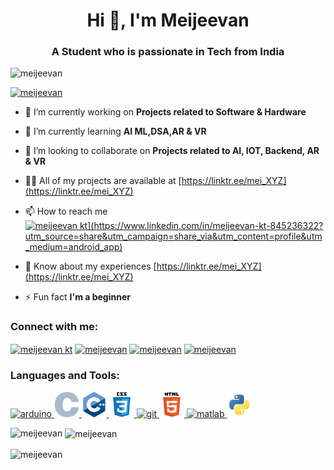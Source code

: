 <h1 align="center">Hi 👋, I'm Meijeevan</h1>
<h3 align="center">A Student who is passionate in Tech from India</h3>

<p align="left"> <img src="https://komarev.com/ghpvc/?username=meijeevan&label=Profile%20views&color=0e75b6&style=flat" alt="meijeevan" /> </p>

<p align="left"> <a href="https://github.com/ryo-ma/github-profile-trophy"><img src="https://github-profile-trophy.vercel.app/?username=meijeevan" alt="meijeevan" /></a> </p>

- 🔭 I’m currently working on **Projects related to Software & Hardware**

- 🌱 I’m currently learning **AI ML,DSA,AR & VR**

- 👯 I’m looking to collaborate on **Projects related to AI, IOT, Backend, AR & VR**

- 👨‍💻 All of my projects are available at [https://linktr.ee/mei_XYZ](https://linktr.ee/mei_XYZ)

- 📫 How to reach me <a href="https://linkedin.com/in/meijeevan kt" target="blank"><img align="center" src="[https://raw.githubusercontent.com/rahuldkjain/github-profile-readme-generator/master/src/images/icons/Social/linked-in-alt.svg" alt="meijeevan kt](https://www.linkedin.com/in/meijeevan-kt-845236322?utm_source=share&utm_campaign=share_via&utm_content=profile&utm_medium=android_app)" height="20" width="30" /></a>
- 📄 Know about my experiences [https://linktr.ee/mei_XYZ](https://linktr.ee/mei_XYZ)

- ⚡ Fun fact **I'm a beginner**

<h3 align="left">Connect with me:</h3>
<p align="left">
<a href="https://linkedin.com/in/meijeevan kt" target="blank"><img align="center" src="https://raw.githubusercontent.com/rahuldkjain/github-profile-readme-generator/master/src/images/icons/Social/linked-in-alt.svg" alt="meijeevan kt" height="30" width="40" /></a>
<a href="https://kaggle.com/meijeevan" target="blank"><img align="center" src="https://raw.githubusercontent.com/rahuldkjain/github-profile-readme-generator/master/src/images/icons/Social/kaggle.svg" alt="meijeevan" height="30" width="40" /></a>
<a href="https://www.codechef.com/users/meijeevan" target="blank"><img align="center" src="https://cdn.jsdelivr.net/npm/simple-icons@3.1.0/icons/codechef.svg" alt="meijeevan" height="30" width="40" /></a>
<a href="https://www.hackerrank.com/meijeevan" target="blank"><img align="center" src="https://raw.githubusercontent.com/rahuldkjain/github-profile-readme-generator/master/src/images/icons/Social/hackerrank.svg" alt="meijeevan" height="30" width="40" /></a>
</p>

<h3 align="left">Languages and Tools:</h3>
<p align="left"> <a href="https://www.arduino.cc/" target="_blank" rel="noreferrer"> <img src="https://cdn.worldvectorlogo.com/logos/arduino-1.svg" alt="arduino" width="40" height="40"/> </a> <a href="https://www.cprogramming.com/" target="_blank" rel="noreferrer"> <img src="https://raw.githubusercontent.com/devicons/devicon/master/icons/c/c-original.svg" alt="c" width="40" height="40"/> </a> <a href="https://www.w3schools.com/cpp/" target="_blank" rel="noreferrer"> <img src="https://raw.githubusercontent.com/devicons/devicon/master/icons/cplusplus/cplusplus-original.svg" alt="cplusplus" width="40" height="40"/> </a> <a href="https://www.w3schools.com/css/" target="_blank" rel="noreferrer"> <img src="https://raw.githubusercontent.com/devicons/devicon/master/icons/css3/css3-original-wordmark.svg" alt="css3" width="40" height="40"/> </a> <a href="https://git-scm.com/" target="_blank" rel="noreferrer"> <img src="https://www.vectorlogo.zone/logos/git-scm/git-scm-icon.svg" alt="git" width="40" height="40"/> </a> <a href="https://www.w3.org/html/" target="_blank" rel="noreferrer"> <img src="https://raw.githubusercontent.com/devicons/devicon/master/icons/html5/html5-original-wordmark.svg" alt="html5" width="40" height="40"/> </a> <a href="https://www.mathworks.com/" target="_blank" rel="noreferrer"> <img src="https://upload.wikimedia.org/wikipedia/commons/2/21/Matlab_Logo.png" alt="matlab" width="40" height="40"/> </a> <a href="https://www.python.org" target="_blank" rel="noreferrer"> <img src="https://raw.githubusercontent.com/devicons/devicon/master/icons/python/python-original.svg" alt="python" width="40" height="40"/> </a> </p>

<p><img align="left" src="https://github-readme-stats.vercel.app/api/top-langs?username=meijeevan&show_icons=true&locale=en&layout=compact" alt="meijeevan" /></p>

<p>&nbsp;<img align="center" src="https://github-readme-stats.vercel.app/api?username=meijeevan&show_icons=true&locale=en" alt="meijeevan" /></p>

<p><img align="center" src="https://github-readme-streak-stats.herokuapp.com/?user=meijeevan&" alt="meijeevan" /></p>
